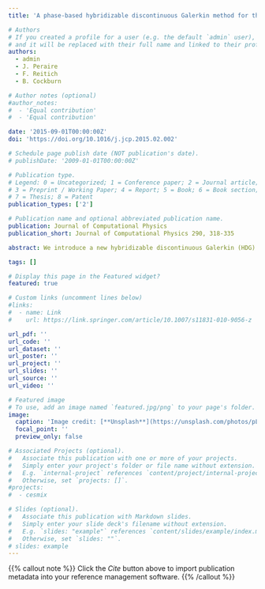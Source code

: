 ```yaml
---
title: 'A phase-based hybridizable discontinuous Galerkin method for the numerical solution of the Helmholtz equation'

# Authors
# If you created a profile for a user (e.g. the default `admin` user), write the username (folder name) here
# and it will be replaced with their full name and linked to their profile.
authors:  
  - admin
  - J. Peraire
  - F. Reitich
  - B. Cockburn

# Author notes (optional)
#author_notes:
#  - 'Equal contribution'
#  - 'Equal contribution'

date: '2015-09-01T00:00:00Z'
doi: 'https://doi.org/10.1016/j.jcp.2015.02.002'

# Schedule page publish date (NOT publication's date).
# publishDate: '2009-01-01T00:00:00Z'

# Publication type.
# Legend: 0 = Uncategorized; 1 = Conference paper; 2 = Journal article;
# 3 = Preprint / Working Paper; 4 = Report; 5 = Book; 6 = Book section;
# 7 = Thesis; 8 = Patent
publication_types: ['2']

# Publication name and optional abbreviated publication name.
publication: Journal of Computational Physics
publication_short: Journal of Computational Physics 290, 318-335

abstract: We introduce a new hybridizable discontinuous Galerkin (HDG) method for the numerical solution of the Helmholtz equation over a wide range of wave frequencies. Our approach combines the HDG methodology with geometrical optics in a fashion that allows us to take advantage of the strengths of these two methodologies. The phase-based HDG method is devised as follows. First, we enrich the local approximation spaces with precomputed phases which are solutions of the eikonal equation in geometrical optics. Second, we propose a novel scheme that combines the HDG method with ray tracing to compute multivalued solution of the eikonal equation. Third, we utilize the proper orthogonal decomposition to remove redundant modes and obtain locally orthogonal basis functions which are then used to construct the global approximation spaces of the phase-based HDG method. And fourth, we propose an appropriate choice of the stabilization parameter to guarantee stability and accuracy for the proposed method. Numerical experiments presented show that optimal orders of convergence are achieved, that the number of degrees of freedom to achieve a given accuracy is independent of the wave number, and that the number of unknowns required to achieve a given accuracy with the proposed method is orders of magnitude smaller than that with the standard finite element method.

tags: []

# Display this page in the Featured widget?
featured: true

# Custom links (uncomment lines below)
#links:
#  - name: Link
#    url: https://link.springer.com/article/10.1007/s11831-010-9056-z

url_pdf: ''
url_code: ''
url_dataset: ''
url_poster: ''
url_project: ''
url_slides: ''
url_source: ''
url_video: ''

# Featured image
# To use, add an image named `featured.jpg/png` to your page's folder.
image:
  caption: 'Image credit: [**Unsplash**](https://unsplash.com/photos/pLCdAaMFLTE)'
  focal_point: ''
  preview_only: false

# Associated Projects (optional).
#   Associate this publication with one or more of your projects.
#   Simply enter your project's folder or file name without extension.
#   E.g. `internal-project` references `content/project/internal-project/index.md`.
#   Otherwise, set `projects: []`.
#projects:
#  - cesmix

# Slides (optional).
#   Associate this publication with Markdown slides.
#   Simply enter your slide deck's filename without extension.
#   E.g. `slides: "example"` references `content/slides/example/index.md`.
#   Otherwise, set `slides: ""`.
# slides: example
---
```


{{% callout note %}}
Click the _Cite_ button above to import publication metadata into your reference management software.
{{% /callout %}}
